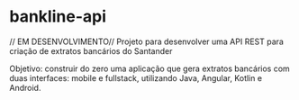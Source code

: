 # bankline-api
// EM DESENVOLVIMENTO//
Projeto para desenvolver uma API REST para criação de extratos bancários do Santander

Objetivo: construir do zero uma aplicação que gera extratos bancários com duas interfaces: mobile e fullstack, utilizando Java, Angular, Kotlin e Android.

